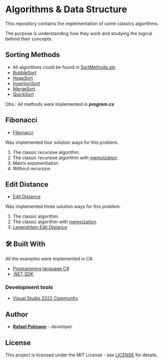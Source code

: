 # Algorithms & Data Structure

This repository contains the implementation of some classics algorithms. 

The purpose is understanding how they work and studying the logical behind their concepts.

## Sorting Methods
* All algorithms could be found in [SortMethods.sln](https://github.com/rafapolmann/algorithms-data-structure/tree/master/sort-methods)
* [BubbleSort](https://github.com/rafapolmann/algorithms-data-structure/tree/master/sort-methods/BubbleSort)
* [HeapSort](https://github.com/rafapolmann/algorithms-data-structure/tree/master/sort-methods/HeapSort)
* [InsertionSort](https://github.com/rafapolmann/algorithms-data-structure/tree/master/sort-methods/InsertionSort)
* [MergeSort](https://github.com/rafapolmann/algorithms-data-structure/tree/master/sort-methods/MergeSort)
* [QuickSort](https://github.com/rafapolmann/algorithms-data-structure/tree/master/sort-methods/QuickSort)

Obs.: All methods were implemented in ***program.cs***

## Fibonacci
* [Fibonacci](https://github.com/rafapolmann/algorithms-data-structure/tree/master/fibonacci)

Was implemented four solution ways for this problem.
1. The classic recursive algorithm.
2. The classic recursive algorithm with [memoization](https://en.wikipedia.org/wiki/Memoization).
3. Matrix exponentiation
4. Without recursion

## Edit Distance
* [Edit Distance](https://github.com/rafapolmann/algorithms-data-structure/tree/master/EditDistance)

Was implemented three solution ways for this problem.
1. The classic algorithm.
2. The classic algorithm with [memoization](https://en.wikipedia.org/wiki/Memoization).
3. [Levenshtein Edit Distance](https://en.wikipedia.org/wiki/Levenshtein_distance)

## 🛠️ Built With
All the examples were implemented in C#.
* [Programming language C#](https://dotnet.microsoft.com/en-us/learn/csharp)
* [.NET SDK](https://dotnet.microsoft.com/en-us/download/dotnet/)
### Development tools
* [Visual Studio 2022 Community](https://visualstudio.microsoft.com/pt-br/vs/community/)

## Author

* [**Rafael Polmann**](https://github.com/rafapolmann) - *developer*

## License

This project is licensed under the MIT License - see [LICENSE](https://github.com/rafapolmann/algorithms-data-structure/blob/master/LICENSE) for details.
